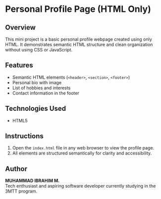 # Personal Profile Page (HTML Only)

## Overview

This mini project is a basic personal profile webpage created using only HTML. It demonstrates semantic HTML structure and clean organization without using CSS or JavaScript.

## Features

- Semantic HTML elements (`<header>`, `<section>`, `<footer>`)
- Personal bio with image
- List of hobbies and interests
- Contact information in the footer

## Technologies Used

- HTML5

## Instructions

1. Open the `index.html` file in any web browser to view the profile page.
2. All elements are structured semantically for clarity and accessibility.

## Author

**MUHAMMAD IBRAHIM M.**  
Tech enthusiast and aspiring software developer currently studying in the 3MTT program.
